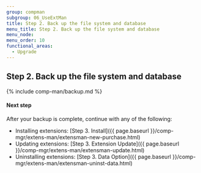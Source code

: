 ```yaml
---
group: compman
subgroup: 06_UseExtMan
title: Step 2. Back up the file system and database
menu_title: Step 2. Back up the file system and database
menu_node:
menu_order: 10
functional_areas:
  - Upgrade
---
```


## Step 2. Back up the file system and database

{% include comp-man/backup.md %}

#### Next step

After your backup is complete, continue with any of the following: 

*	Installing extensions: [Step 3. Install]({{ page.baseurl }}/comp-mgr/extens-man/extensman-new-purchase.html)
*	Updating extensions: [Step 3. Extension Update]({{ page.baseurl }}/comp-mgr/extens-man/extensman-update.html)
*	Uninstalling extensions: [Step 3. Data Option]({{ page.baseurl }}/comp-mgr/extens-man/extensman-uninst-data.html)


